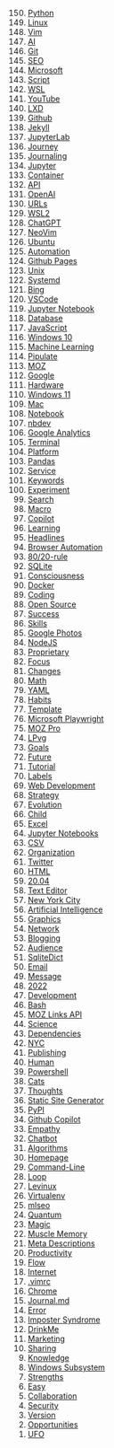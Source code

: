 <ol start='150' reversed>
<li><a href="/python/">Python</a></li>
<li><a href="/linux/">Linux</a></li>
<li><a href="/vim/">Vim</a></li>
<li><a href="/ai/">AI</a></li>
<li><a href="/git/">Git</a></li>
<li><a href="/seo/">SEO</a></li>
<li><a href="/microsoft/">Microsoft</a></li>
<li><a href="/script/">Script</a></li>
<li><a href="/wsl/">WSL</a></li>
<li><a href="/youtube/">YouTube</a></li>
<li><a href="/lxd/">LXD</a></li>
<li><a href="/github/">Github</a></li>
<li><a href="/jekyll/">Jekyll</a></li>
<li><a href="/jupyterlab/">JupyterLab</a></li>
<li><a href="/journey/">Journey</a></li>
<li><a href="/journaling/">Journaling</a></li>
<li><a href="/jupyter/">Jupyter</a></li>
<li><a href="/container/">Container</a></li>
<li><a href="/api/">API</a></li>
<li><a href="/openai/">OpenAI</a></li>
<li><a href="/url/">URLs</a></li>
<li><a href="/wsl2/">WSL2</a></li>
<li><a href="/chatgpt/">ChatGPT</a></li>
<li><a href="/neovim/">NeoVim</a></li>
<li><a href="/ubuntu/">Ubuntu</a></li>
<li><a href="/automation/">Automation</a></li>
<li><a href="/github-pages/">Github Pages</a></li>
<li><a href="/unix/">Unix</a></li>
<li><a href="/systemd/">Systemd</a></li>
<li><a href="/bing/">Bing</a></li>
<li><a href="/vscode/">VSCode</a></li>
<li><a href="/jupyter-notebook/">Jupyter Notebook</a></li>
<li><a href="/database/">Database</a></li>
<li><a href="/javascript/">JavaScript</a></li>
<li><a href="/windows-10/">Windows 10</a></li>
<li><a href="/machine-learning/">Machine Learning</a></li>
<li><a href="/pipulate/">Pipulate</a></li>
<li><a href="/moz/">MOZ</a></li>
<li><a href="/google/">Google</a></li>
<li><a href="/hardware/">Hardware</a></li>
<li><a href="/windows-11/">Windows 11</a></li>
<li><a href="/mac/">Mac</a></li>
<li><a href="/notebook/">Notebook</a></li>
<li><a href="/nbdev/">nbdev</a></li>
<li><a href="/google-analytics/">Google Analytics</a></li>
<li><a href="/terminal/">Terminal</a></li>
<li><a href="/platform/">Platform</a></li>
<li><a href="/panda/">Pandas</a></li>
<li><a href="/service/">Service</a></li>
<li><a href="/keywords/">Keywords</a></li>
<li><a href="/experiment/">Experiment</a></li>
<li><a href="/search/">Search</a></li>
<li><a href="/macro/">Macro</a></li>
<li><a href="/copilot/">Copilot</a></li>
<li><a href="/learning/">Learning</a></li>
<li><a href="/headline/">Headlines</a></li>
<li><a href="/browser-automation/">Browser Automation</a></li>
<li><a href="/80-20-rule/">80/20-rule</a></li>
<li><a href="/sqlite/">SQLite</a></li>
<li><a href="/consciousness/">Consciousness</a></li>
<li><a href="/docker/">Docker</a></li>
<li><a href="/coding/">Coding</a></li>
<li><a href="/open-source/">Open Source</a></li>
<li><a href="/success/">Success</a></li>
<li><a href="/skill/">Skills</a></li>
<li><a href="/google-photos/">Google Photos</a></li>
<li><a href="/nodejs/">NodeJS</a></li>
<li><a href="/proprietary/">Proprietary</a></li>
<li><a href="/focus/">Focus</a></li>
<li><a href="/change/">Changes</a></li>
<li><a href="/math/">Math</a></li>
<li><a href="/yaml/">YAML</a></li>
<li><a href="/habit/">Habits</a></li>
<li><a href="/template/">Template</a></li>
<li><a href="/microsoft-playwright/">Microsoft Playwright</a></li>
<li><a href="/moz-pro/">MOZ Pro</a></li>
<li><a href="/lpvg/">LPvg</a></li>
<li><a href="/goal/">Goals</a></li>
<li><a href="/future/">Future</a></li>
<li><a href="/tutorial/">Tutorial</a></li>
<li><a href="/label/">Labels</a></li>
<li><a href="/web-development/">Web Development</a></li>
<li><a href="/strategy/">Strategy</a></li>
<li><a href="/evolution/">Evolution</a></li>
<li><a href="/child/">Child</a></li>
<li><a href="/excel/">Excel</a></li>
<li><a href="/jupyter-notebooks/">Jupyter Notebooks</a></li>
<li><a href="/csv/">CSV</a></li>
<li><a href="/organization/">Organization</a></li>
<li><a href="/twitter/">Twitter</a></li>
<li><a href="/html/">HTML</a></li>
<li><a href="/20-04/">20.04</a></li>
<li><a href="/text-editor/">Text Editor</a></li>
<li><a href="/new-york-city/">New York City</a></li>
<li><a href="/artificial-intelligence/">Artificial Intelligence</a></li>
<li><a href="/graphic/">Graphics</a></li>
<li><a href="/network/">Network</a></li>
<li><a href="/blogging/">Blogging</a></li>
<li><a href="/audience/">Audience</a></li>
<li><a href="/sqlitedict/">SqliteDict</a></li>
<li><a href="/email/">Email</a></li>
<li><a href="/message/">Message</a></li>
<li><a href="/2022/">2022</a></li>
<li><a href="/development/">Development</a></li>
<li><a href="/bash/">Bash</a></li>
<li><a href="/moz-links-api/">MOZ Links API</a></li>
<li><a href="/science/">Science</a></li>
<li><a href="/dependency/">Dependencies</a></li>
<li><a href="/nyc/">NYC</a></li>
<li><a href="/publishing/">Publishing</a></li>
<li><a href="/human/">Human</a></li>
<li><a href="/powershell/">Powershell</a></li>
<li><a href="/cat/">Cats</a></li>
<li><a href="/thought/">Thoughts</a></li>
<li><a href="/static-site-generator/">Static Site Generator</a></li>
<li><a href="/pypi/">PyPI</a></li>
<li><a href="/github-copilot/">Github Copilot</a></li>
<li><a href="/empathy/">Empathy</a></li>
<li><a href="/chatbot/">Chatbot</a></li>
<li><a href="/algorithm/">Algorithms</a></li>
<li><a href="/homepage/">Homepage</a></li>
<li><a href="/command-line/">Command-Line</a></li>
<li><a href="/loop/">Loop</a></li>
<li><a href="/levinux/">Levinux</a></li>
<li><a href="/virtualenv/">Virtualenv</a></li>
<li><a href="/mlseo/">mlseo</a></li>
<li><a href="/quantum/">Quantum</a></li>
<li><a href="/magic/">Magic</a></li>
<li><a href="/muscle-memory/">Muscle Memory</a></li>
<li><a href="/meta-descriptions/">Meta Descriptions</a></li>
<li><a href="/productivity/">Productivity</a></li>
<li><a href="/flow/">Flow</a></li>
<li><a href="/internet/">Internet</a></li>
<li><a href="/vimrc/">.vimrc</a></li>
<li><a href="/chrome/">Chrome</a></li>
<li><a href="/journal-md/">Journal.md</a></li>
<li><a href="/error/">Error</a></li>
<li><a href="/imposter-syndrome/">Imposter Syndrome</a></li>
<li><a href="/drinkme/">DrinkMe</a></li>
<li><a href="/marketing/">Marketing</a></li>
<li><a href="/sharing/">Sharing</a></li>
<li><a href="/knowledge/">Knowledge</a></li>
<li><a href="/windows-subsystem/">Windows Subsystem</a></li>
<li><a href="/strength/">Strengths</a></li>
<li><a href="/easy/">Easy</a></li>
<li><a href="/collaboration/">Collaboration</a></li>
<li><a href="/security/">Security</a></li>
<li><a href="/version/">Version</a></li>
<li><a href="/opportunity/">Opportunities</a></li>
<li><a href="/ufo/">UFO</a></li>
</ol>
